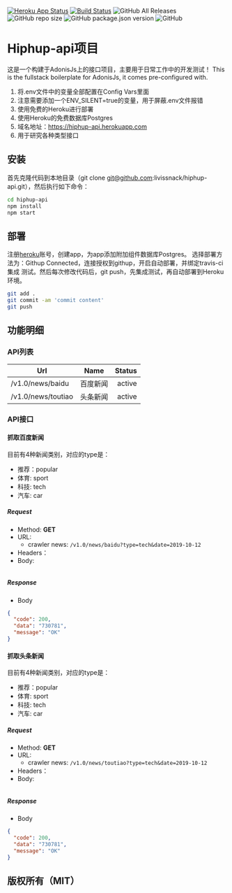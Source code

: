 [![Heroku App Status](http://heroku-shields.herokuapp.com/hiphup-api)](https://hiphup-api.herokuapp.com)
[![Build Status](https://travis-ci.org/livissnack/hiphup-api.svg?branch=master)](https://travis-ci.org/livissnack/hiphup-api)
![GitHub All Releases](https://img.shields.io/github/downloads/livissnack/hiphup-api/total)
![GitHub repo size](https://img.shields.io/github/repo-size/livissnack/hiphup-api)
![GitHub package.json version](https://img.shields.io/github/package-json/v/livissnack/hiphup-api)
![GitHub](https://img.shields.io/github/license/livissnack/hiphup-api)
# Hiphup-api项目

这是一个构建于AdonisJs上的接口项目，主要用于日常工作中的开发测试！
This is the fullstack boilerplate for AdonisJs, it comes pre-configured with.

1. 将.env文件中的变量全部配置在Config Vars里面
2. 注意需要添加一个ENV_SILENT=true的变量，用于屏蔽.env文件报错
3. 使用免费的Heroku进行部署
4. 使用Heroku的免费数据库Postgres
5. 域名地址：https://hiphup-api.herokuapp.com
6. 用于研究各种类型接口

## 安装

首先克隆代码到本地目录（git clone git@github.com:livissnack/hiphup-api.git），然后执行如下命令：

```bash
cd hiphup-api
npm install
npm start
```

## 部署
注册[heroku](https://www.heroku.com)账号，创建app，为app添加附加组件数据库Postgres。
选择部署方法为：Githup Connected，连接授权到githup，开启自动部署，并绑定travis-ci集成
测试。然后每次修改代码后，git push，先集成测试，再自动部署到Heroku环境。

```bash
git add .
git commit -am 'commit content'
git push
```

## 功能明细

### API列表

| Url                        | Name             | Status    |
| -------------------------- |:----------------:| ---------:|
| /v1.0/news/baidu           | 百度新闻          |  active   |
| /v1.0/news/toutiao         | 头条新闻          |  active   |

### API接口

#### 抓取百度新闻

目前有4种新闻类别，对应的type是：
- 推荐：popular
- 体育: sport
- 科技: tech
- 汽车: car
##### Request
- Method: **GET**
- URL:  
    - crawler news:  ```/v1.0/news/baidu?type=tech&date=2019-10-12```
- Headers：
- Body:
```
```

##### Response
- Body
```json
{
  "code": 200,
  "data": "730781",
  "message": "OK"
}
```

#### 抓取头条新闻

目前有4种新闻类别，对应的type是：
- 推荐：popular
- 体育: sport
- 科技: tech
- 汽车: car
##### Request
- Method: **GET**
- URL:  
    - crawler news:  ```/v1.0/news/toutiao?type=tech&date=2019-10-12```
- Headers：
- Body:
```
```

##### Response
- Body
```json
{
  "code": 200,
  "data": "730781",
  "message": "OK"
}
```

## 版权所有（MIT）